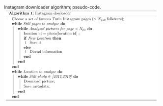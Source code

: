 Instagram downloader algorithm; pseudo-code.
![picture](https://github.com/MatteoBoffa/IP_Project-Social_analysis/blob/main/Code/Downloading/Instagram/Insta_algorithm.png)
